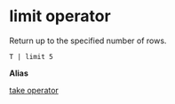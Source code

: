 # limit operator

Return up to the specified number of rows.

<!-- csl -->
```
T | limit 5
```

**Alias**

[take operator](takeoperator.md)
